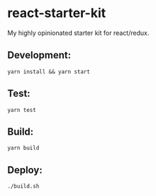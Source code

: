 # react-starter-kit

My highly opinionated starter kit for react/redux.

## Development:
```yarn install && yarn start```

## Test:
```yarn test```

## Build:
```yarn build```

## Deploy:
```./build.sh```

